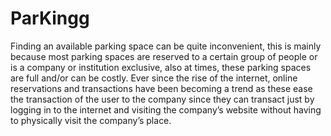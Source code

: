 # ParKingg
Finding an available parking space can be quite inconvenient, this is mainly because most parking spaces are reserved to a certain group of people or is a company or institution exclusive, also at times, these parking spaces are full and/or can be costly. 
Ever since the rise of the internet, online reservations and transactions have been becoming a trend as these ease the transaction of the user to the company since they can transact just by logging in to the internet and visiting the company’s website without having to physically visit the company’s place. 
